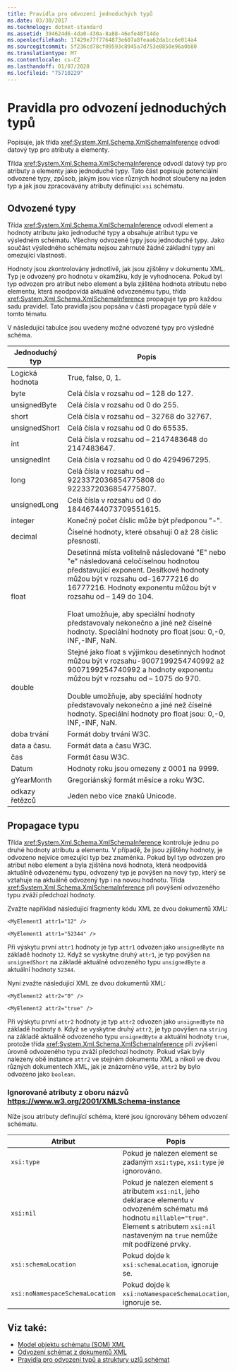 ```yaml
---
title: Pravidla pro odvození jednoduchých typů
ms.date: 03/30/2017
ms.technology: dotnet-standard
ms.assetid: 394624d6-4da0-430a-8a88-46efe40f14de
ms.openlocfilehash: 17429e77f7764873e607a8feaa62da1cc6e014a4
ms.sourcegitcommit: 5f236cd78cf09593c8945a7d753e0850e96a0b80
ms.translationtype: MT
ms.contentlocale: cs-CZ
ms.lasthandoff: 01/07/2020
ms.locfileid: "75710229"
---
```

# <a name="rules-for-inferring-simple-types"></a>Pravidla pro odvození jednoduchých typů
Popisuje, jak třída <xref:System.Xml.Schema.XmlSchemaInference> odvodí datový typ pro atributy a elementy.  
  
 Třída <xref:System.Xml.Schema.XmlSchemaInference> odvodí datový typ pro atributy a elementy jako jednoduché typy. Tato část popisuje potenciální odvozené typy, způsob, jakým jsou více různých hodnot sloučeny na jeden typ a jak jsou zpracovávány atributy definující `xsi` schématu.  
  
## <a name="inferred-types"></a>Odvozené typy  
 Třída <xref:System.Xml.Schema.XmlSchemaInference> odvodí element a hodnoty atributu jako jednoduché typy a obsahuje atribut typu ve výsledném schématu. Všechny odvozené typy jsou jednoduché typy. Jako součást výsledného schématu nejsou zahrnuté žádné základní typy ani omezující vlastnosti.  
  
 Hodnoty jsou zkontrolovány jednotlivě, jak jsou zjištěny v dokumentu XML. Typ je odvozený pro hodnotu v okamžiku, kdy je vyhodnocena. Pokud byl typ odvozen pro atribut nebo element a byla zjištěna hodnota atributu nebo elementu, která neodpovídá aktuálně odvozenému typu, třída <xref:System.Xml.Schema.XmlSchemaInference> propaguje typ pro každou sadu pravidel. Tato pravidla jsou popsána v části propagace typů dále v tomto tématu.  
  
 V následující tabulce jsou uvedeny možné odvozené typy pro výsledné schéma.  
  
|Jednoduchý typ|Popis|  
|-----------------|-----------------|  
|Logická hodnota|True, false, 0, 1.|  
|byte|Celá čísla v rozsahu od – 128 do 127.|  
|unsignedByte|Celá čísla v rozsahu od 0 do 255.|  
|short|Celá čísla v rozsahu od – 32768 do 32767.|  
|unsignedShort|Celá čísla v rozsahu od 0 do 65535.|  
|int|Celá čísla v rozsahu od – 2147483648 do 2147483647.|  
|unsignedInt|Celá čísla v rozsahu od 0 do 4294967295.|  
|long|Celá čísla v rozsahu od – 9223372036854775808 do 9223372036854775807.|  
|unsignedLong|Celá čísla v rozsahu od 0 do 18446744073709551615.|  
|integer|Konečný počet číslic může být předponou "-".|  
|decimal|Číselné hodnoty, které obsahují 0 až 28 číslic přesnosti.|  
|float|Desetinná místa volitelně následované "E" nebo "e" následovaná celočíselnou hodnotou představující exponent. Desítkové hodnoty můžou být v rozsahu od-16777216 do 16777216. Hodnoty exponentu můžou být v rozsahu od – 149 do 104.<br /><br /> Float umožňuje, aby speciální hodnoty představovaly nekonečno a jiné než číselné hodnoty. Speciální hodnoty pro float jsou: 0,-0, INF,-INF, NaN.|  
|double|Stejné jako float s výjimkou desetinných hodnot můžou být v rozsahu-9007199254740992 až 9007199254740992 a hodnoty exponentu můžou být v rozsahu od – 1075 do 970.<br /><br /> Double umožňuje, aby speciální hodnoty představovaly nekonečno a jiné než číselné hodnoty. Speciální hodnoty pro float jsou: 0,-0, INF,-INF, NaN.|  
|doba trvání|Formát doby trvání W3C.|  
|data a času.|Formát data a času W3C.|  
|čas|Formát času W3C.|  
|Datum|Hodnoty roku jsou omezeny z 0001 na 9999.|  
|gYearMonth|Gregoriánský formát měsíce a roku W3C.|  
|odkazy řetězců|Jeden nebo více znaků Unicode.|  
  
## <a name="type-promotion"></a>Propagace typu  
 Třída <xref:System.Xml.Schema.XmlSchemaInference> kontroluje jednu po druhé hodnoty atributu a elementu. V případě, že jsou zjištěny hodnoty, je odvozeno nejvíce omezující typ bez znaménka. Pokud byl typ odvozen pro atribut nebo element a byla zjištěna nová hodnota, která neodpovídá aktuálně odvozenému typu, odvozený typ je povýšen na nový typ, který se vztahuje na aktuálně odvozený typ i na novou hodnotu. Třída <xref:System.Xml.Schema.XmlSchemaInference> při povýšení odvozeného typu zváží předchozí hodnoty.  
  
 Zvažte například následující fragmenty kódu XML ze dvou dokumentů XML:  
  
 `<MyElement1 attr1="12" />`  
  
 `<MyElement1 attr1="52344" />`  
  
 Při výskytu první `attr1` hodnoty je typ `attr1` odvozen jako `unsignedByte` na základě hodnoty `12`. Když se vyskytne druhý `attr1`, je typ povýšen na `unsignedShort` na základě aktuálně odvozeného typu `unsignedByte` a aktuální hodnoty `52344`.  
  
 Nyní zvažte následující XML ze dvou dokumentů XML:  
  
 `<MyElement2 attr2="0" />`  
  
 `<MyElement2 attr2="true" />`  
  
 Při výskytu první `attr2` hodnoty je typ `attr2` odvozen jako `unsignedByte` na základě hodnoty `0`. Když se vyskytne druhý `attr2`, je typ povýšen na `string` na základě aktuálně odvozeného typu `unsignedByte` a aktuální hodnoty `true`, protože třída <xref:System.Xml.Schema.XmlSchemaInference> při zvýšení úrovně odvozeného typu zváží předchozí hodnoty. Pokud však byly nalezeny obě instance `attr2` ve stejném dokumentu XML a nikoli ve dvou různých dokumentech XML, jak je znázorněno výše, `attr2` by bylo odvozeno jako `boolean`.  
  
### <a name="ignored-attributes-from-the-httpswwww3org2001xmlschema-instance-namespace"></a>Ignorované atributy z oboru názvů <https://www.w3.org/2001/XMLSchema-instance>

Níže jsou atributy definující schéma, které jsou ignorovány během odvození schématu.  
  
|Atribut|Popis|  
|---------------|-----------------|  
|`xsi:type`|Pokud je nalezen element se zadaným `xsi:type`, `xsi:type` je ignorováno.|  
|`xsi:nil`|Pokud je nalezen element s atributem `xsi:nil`, jeho deklarace elementu v odvozeném schématu má hodnotu `nillable="true"`. Element s atributem `xsi:nil` nastaveným na `true` nemůže mít podřízené prvky.|  
|`xsi:schemaLocation`|Pokud dojde k `xsi:schemaLocation`, ignoruje se.|  
|`xsi:noNamespaceSchemaLocation`|Pokud dojde k `xsi:noNamespaceSchemaLocation`, ignoruje se.|  
  
## <a name="see-also"></a>Viz také:

- [Model objektu schématu (SOM) XML](../../../../docs/standard/data/xml/xml-schema-object-model-som.md)
- [Odvození schémat z dokumentů XML](../../../../docs/standard/data/xml/inferring-schemas-from-xml-documents.md)
- [Pravidla pro odvození typů a struktury uzlů schémat](../../../../docs/standard/data/xml/rules-for-inferring-schema-node-types-and-structure.md)

